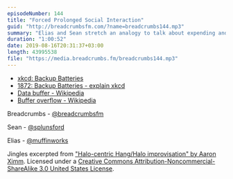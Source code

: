 ```yaml
---
episodeNumber: 144
title: "Forced Prolonged Social Interaction"
guid: "http://breadcrumbsfm.com/?name=breadcrumbs144.mp3"
summary: "Elias and Sean stretch an analogy to talk about expending and recharging one’s physical/social/other batteries."
duration: "1:00:52"
date: 2019-08-16T20:31:37+03:00
length: 43995538
file: "https://media.breadcrumbs.fm/breadcrumbs144.mp3"
---
```


- [xkcd: Backup Batteries](https://www.xkcd.com/1872/)
- [1872: Backup Batteries - explain xkcd](https://www.explainxkcd.com/wiki/index.php/1872:_Backup_Batteries)
- [Data buffer - Wikipedia](https://en.wikipedia.org/wiki/Data_buffer)
- [Buffer overflow - Wikipedia](https://en.wikipedia.org/wiki/Buffer_overflow)

Breadcrumbs - [@breadcrumbsfm](https://twitter.com/breadcrumbsfm)

Sean - [@splunsford](https://twitter.com/splunsford)

Elias - [@muffinworks](https://twitter.com/muffinworks)

Jingles excerpted from ["Halo-centric Hang/Halo improvisation" by Aaron Ximm](http://freemusicarchive.org/music/aaron_ximm/handpans_and_the_hang/). Licensed under a [Creative Commons Attribution-Noncommercial-ShareAlike 3.0 United States License](http://creativecommons.org/licenses/by-nc-sa/3.0/us/).